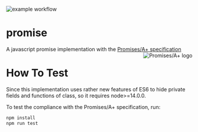 ![example workflow](https://github.com/Firkraag/promise/actions/workflows/node.js.yml/badge.svg)
# promise
A javascript promise implementation with the [Promises/A+ specification](https://github.com/promises-aplus/promises-spec)
<a href="https://promisesaplus.com/">
    <img src="https://promisesaplus.com/assets/logo-small.png" alt="Promises/A+ logo"
         title="Promises/A+ 1.0 compliant" align="right" />
</a>
# How To Test
Since this implementation uses rather new features of ES6 to hide private fields and functions of class, so it requires node>=14.0.0.

To test the compliance with the Promises/A+ specification, run:
```bash
npm install
npm run test
```


